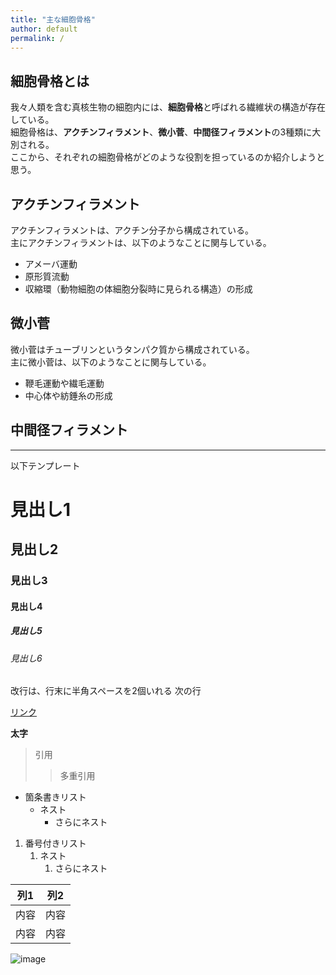 ```yaml
---
title: "主な細胞骨格"
author: default
permalink: /
---
```

## 細胞骨格とは

我々人類を含む真核生物の細胞内には、**細胞骨格**と呼ばれる繊維状の構造が存在している。  
細胞骨格は、**アクチンフィラメント**、**微小菅**、**中間径フィラメント**の3種類に大別される。  
ここから、それぞれの細胞骨格がどのような役割を担っているのか紹介しようと思う。

## アクチンフィラメント

アクチンフィラメントは、アクチン分子から構成されている。  
主にアクチンフィラメントは、以下のようなことに関与している。  
-  アメーバ運動  
-  原形質流動  
-  収縮環（動物細胞の体細胞分裂時に見られる構造）の形成  

## 微小菅

微小菅はチューブリンというタンパク質から構成されている。  
主に微小菅は、以下のようなことに関与している。  
-  鞭毛運動や繊毛運動
-  中心体や紡錘糸の形成  

## 中間径フィラメント




---

以下テンプレート

# 見出し1
## 見出し2
### 見出し3
#### 見出し4
##### 見出し5
###### 見出し6

改行は、行末に半角スペースを2個いれる
次の行

[リンク](https://www.google.co.jp/)

**太字**

> 引用
>> 多重引用


- 箇条書きリスト
  - ネスト
    - さらにネスト


1. 番号付きリスト
   1. ネスト
      1. さらにネスト


| 列1  | 列2  |
|-----|-----|
| 内容  | 内容  |
| 内容  | 内容  |

![image](/GHPages_WebSite/assets/images/logo-150.png)
